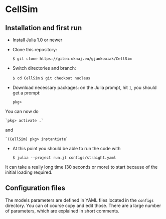 # CellSim

## Installation and first run

- Install Julia 1.0 or newer
- Clone this repository:

    `$ git clone https://gitea.oknaj.eu/gjankowiak/CellSim`

- Switch directories and branch:

    `$ cd CellSim`
    `$ git checkout nucleus`

- Download necessary packages: on the Julia prompt, hit `]`, you should get a prompt:

    `pkg>`

You can now do

    `pkg> activate .`

and

    `(CellSim) pkg> instantiate`

- At this point you should be able to run the code with

    `$ julia --project run.jl configs/straight.yaml`

It can take a really long time (30 seconds or more) to start because of the initial loading required.

## Configuration files

The models parameters are defined in YAML files located in the `configs` directory. You can of course copy and edit those. There are a large number of parameters, which are explained in short comments.
